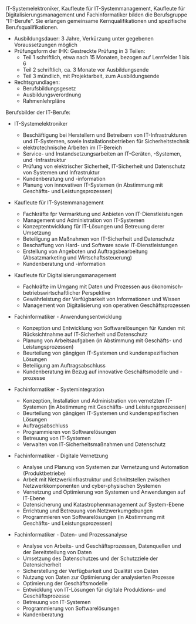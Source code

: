 IT-Systemelektroniker, Kaufleute für IT-Systemmanagement, Kaufleute für Digitalisierungsmanagement und Fachinformatiker bilden die Berufsgruppe "IT-Berufe". 
Sie erlangen gemeinsame Kernqualifikationen und spezifische Berufsqualifikationen.

- Ausbildungsdauer: 3 Jahre, Verkürzung unter gegebenen Voraussetzungen möglich
- Prüfungsform der IHK: Gestreckte Prüfung in 3 Teilen:
    - Teil 1 schriftlich, etwa nach 15 Monaten, bezogen auf Lernfelder 1 bis 6
    - Teil 2 schriftlich, ca. 3 Monate vor Ausbildungsende
    - Teil 3 mündlich, mit Projektarbeit, zum Ausbildungsende
- Rechtsgrundlagen:
    - Berufsbildungsgesetz
    - Ausbildungsverordnung
    - Rahmenlehrpläne

Berufsbilder der IT-Berufe:

- IT-Systemelektroniker
    - Beschäftigung bei Herstellern und Betreibern von IT-Infrastrukturen und IT-Systemen, sowie Installationsbetrieben für Sicherheitstechnik
    - elektrotechnische Arbeiten im IT-Bereich
    - Service- und Instandsetzungsarbeiten an IT-Geräten, -Systemen, und -Infrastruktur
    - Prüfung von elektrischer Sicherheit, IT-Sicherheit und Datenschutz von Systemen und Infrastruktur
    - Kundenberatung und -information
    - Planung von innovativen IT-Systemen (in Abstimmung mit Geschäfts- und Leistungsprozessen)

- Kaufleute für IT-Systemmanagement
    - Fachkräfte fpr Vermarktung und Anbieten von IT-Dienstleistungen
    - Management und Administration von IT-Systemen
    - Konzeptentwicklung für IT-Lösungen und Betreuung derer Umsetzung
    - Beteiligung an Maßnahmen von IT-Sicherheit und Datenschutz
    - Beschaffung von Hard- und Software sowie IT-Dienstleistungen
    - Erstellung von Angeboten und Auftragsbearbeitung (Absatzmarketing und Wirtschaftssteuerung)
    - Kundenberatung und -information

- Kaufleute für Digitalisierungsmanagement
    - Fachkräfte im Umgang mit Daten und Prozessen aus ökonomisch-betriebswirtschaftlicher Perspektive
    - Gewährleistung der Verfügbarkeit von Informationen und Wissen
    - Management von Digitalisierung von operativen Geschäftsprozessen

- Fachinformatiker - Anwendungsentwicklung
    - Konzeption und Entwicklung von Softwarelösungen für Kunden mit Rücksichtnahme auf IT-Sicherheit und Datenschutz
    - Planung von Arbeitsaufgaben (in Abstimmung mit Geschäfts- und Leistungsprozessen)
    - Beurteilung von gängigen IT-Systemen und kundenspezifischen Lösungen
    - Beteiligung am Auftragsabschluss 
    - Kundenberatung im Bezug auf innovative Geschäftsmodelle und -prozesse

- Fachinformatiker - Systemintegration
    - Konzeption, Installation und Administration von vernetzten IT-Systemen (in Abstimmung mit Geschäfts- und Leistungsprozessen)
    - Beurteilung von gängigen IT-Systemen und kundenspezifischen Lösungen
    - Auftragsabschluss
    - Programmieren von Softwarelösungen
    - Betreuung von IT-Systemen
    - Verwalten von IT-Sicherheitsmaßnahmen und Datenschutz

- Fachinformatiker - Digitale Vernetzung
    - Analyse und Planung von Systemen zur Vernetzung und Automation (Produktbetriebe)
    - Arbeit mit Netzwerkinfrastruktur und Schnittstellen zwischen Netzwerkkomponenten und cyber-physischen Systemen
    - Vernetzung und Optimierung von Systemen und Anwendungen auf IT-Ebene
    - Datensicherung und Katastrophenmanagement auf System-Ebene
    - Errichtung und Betreuung von Netzwerkumgebungen
    - Programmieren von Softwarelösungen (in Abstimmung mit Geschäfts- und Leistungsprozessen)

- Fachinformatiker - Daten- und Prozessanalyse
    - Analyse von Arbeits- und Geschäftsprozessen, Datenquellen und der Bereitstellung von Daten
    - Umsetzung des Datenschutzes und der Schutzziele der Datensicherheit
    - Sicherstellung der Verfügbarkeit und Qualität von Daten
    - Nutzung von Daten zur Optimierung der analysierten Prozesse
    - Optimierung der Geschäftsmodelle
    - Entwicklung von IT-Lösungen für digitale Produktions- und Geschäftsprozesse
    - Betreuung von IT-Systemen
    - Programmierung von Softwarelösungen
    - Kundenberatung
